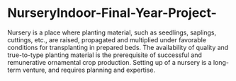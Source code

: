# NurseryIndoor-Final-Year-Project-
Nursery is a place where planting material, such as seedlings, saplings, cuttings, etc., are raised, propagated and multiplied under favorable conditions for transplanting in prepared beds. The availability of quality and true-to-type planting material is the prerequisite of successful and remunerative ornamental crop production. Setting up of a nursery is a long-term venture, and requires planning and expertise.
